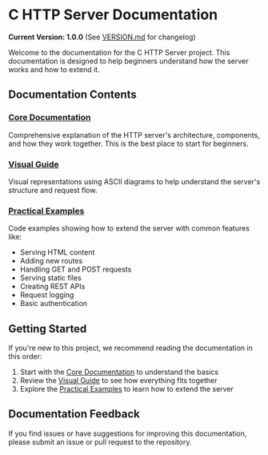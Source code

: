 # C HTTP Server Documentation

**Current Version: 1.0.0** (See [VERSION.md](VERSION.md) for changelog)

Welcome to the documentation for the C HTTP Server project. This documentation is designed to help beginners understand how the server works and how to extend it.

## Documentation Contents

### [Core Documentation](DOCUMENTATION.md)
Comprehensive explanation of the HTTP server's architecture, components, and how they work together. This is the best place to start for beginners.

### [Visual Guide](VISUAL_GUIDE.md)
Visual representations using ASCII diagrams to help understand the server's structure and request flow.

### [Practical Examples](EXAMPLES.md)
Code examples showing how to extend the server with common features like:
- Serving HTML content
- Adding new routes
- Handling GET and POST requests
- Serving static files
- Creating REST APIs
- Request logging
- Basic authentication

## Getting Started

If you're new to this project, we recommend reading the documentation in this order:

1. Start with the [Core Documentation](DOCUMENTATION.md) to understand the basics
2. Review the [Visual Guide](VISUAL_GUIDE.md) to see how everything fits together
3. Explore the [Practical Examples](EXAMPLES.md) to learn how to extend the server

## Documentation Feedback

If you find issues or have suggestions for improving this documentation, please submit an issue or pull request to the repository. 